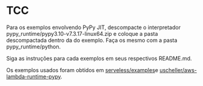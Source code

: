 # TCC

Para os exemplos envolvendo PyPy JIT, descompacte o interpretador pypy_runtime/pypy3.10-v7.3.17-linux64.zip e coloque a pasta descompactada dentro da do exemplo. Faça os mesmo com a pasta pypy_runtime/python.

Siga as instruções para cada exemplos em seus respectivos README.md.

Os exemplos usados foram obtidos em [serveless/examples](https://github.com/serverless/examples)e [uscheller/aws-lambda-runtime-pypy](https://github.com/uscheller/aws-lambda-runtime-pypy).
